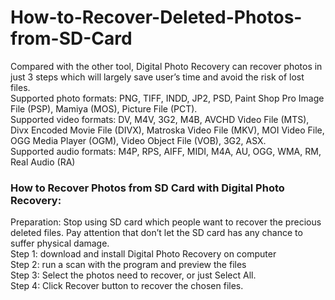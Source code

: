 How-to-Recover-Deleted-Photos-from-SD-Card
==========================================

Compared with the other tool, Digital Photo Recovery can recover photos in just 3 steps which will largely save user’s time and avoid the risk of lost files.<br />
Supported photo formats: PNG, TIFF, INDD, JP2, PSD, Paint Shop Pro Image File (PSP), Mamiya (MOS), Picture File (PCT).<br />
Supported video formats: DV, M4V, 3G2, M4B, AVCHD Video File (MTS), Divx Encoded Movie File (DIVX), Matroska Video File (MKV), MOI Video File, OGG Media Player (OGM), Video Object File (VOB), 3G2, ASX.<br />
Supported audio formats: M4P, RPS, AIFF, MIDI, M4A, AU, OGG, WMA, RM, Real Audio (RA)<br />
<h3>How to Recover Photos from SD Card with Digital Photo Recovery:</h3>
Preparation: Stop using SD card which people want to recover the precious deleted files. Pay attention that don’t let the SD card has any chance to suffer physical damage.<br />
Step 1: download and install Digital Photo Recovery on computer<br />
Step 2: run a scan with the program and preview the files<br />
Step 3: Select the photos need to recover, or just Select All.<br />
Step 4: Click Recover button to recover the chosen files.<br />
